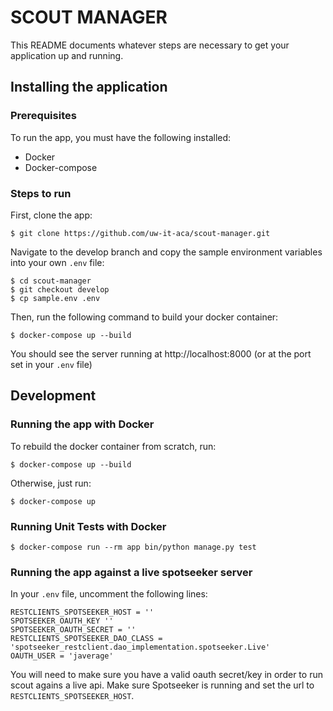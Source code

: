 SCOUT MANAGER
=============

This README documents whatever steps are necessary to get your application up and running.

## Installing the application ##

### Prerequisites ###
To run the app, you must have the following installed:
* Docker
* Docker-compose

### Steps to run ###
First, clone the app:

    $ git clone https://github.com/uw-it-aca/scout-manager.git

Navigate to the develop branch and copy the sample environment variables into your own `.env` file:

    $ cd scout-manager
    $ git checkout develop
    $ cp sample.env .env

Then, run the following command to build your docker container:

    $ docker-compose up --build

You should see the server running at http://localhost:8000 (or at the port set in your `.env` file)

## Development ##

### Running the app with Docker ###

To rebuild the docker container from scratch, run:

    $ docker-compose up --build

Otherwise, just run:

    $ docker-compose up

### Running Unit Tests with Docker

    $ docker-compose run --rm app bin/python manage.py test


### Running the app against a live spotseeker server ###

In your `.env` file, uncomment the following lines:

    RESTCLIENTS_SPOTSEEKER_HOST = ''
    SPOTSEEKER_OAUTH_KEY ''
    SPOTSEEKER_OAUTH_SECRET = ''
    RESTCLIENTS_SPOTSEEKER_DAO_CLASS = 'spotseeker_restclient.dao_implementation.spotseeker.Live'
    OAUTH_USER = 'javerage'

You will need to make sure you have a valid oauth secret/key in order to run scout agains a live api. Make sure Spotseeker is running and set the url to `RESTCLIENTS_SPOTSEEKER_HOST`.